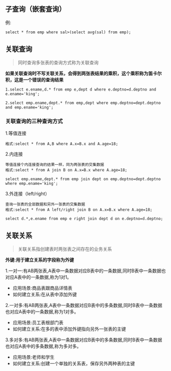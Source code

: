 ## 子查询（嵌套查询）

例:
```
select * from emp where sal>(select avg(sal) from emp);
```

## 关联查询

>同时查询多张表的查询方式称为关联查询

**如果关联查询时不写关联关系，会得到两张表结果的乘积，这个乘积称为笛卡尔积，这是一个错误的查询结果**

```
1.select e.ename,d.* from emp e,dept d where e.deptno=d.deptno and e.ename='king';

2.select emp.ename,dept.* from emp,dept where emp.deptno=dept.deptno and emp.ename='king';
```

### 关联查询的三种查询方式
1.等值连接
```
格式:select * from A,B where A.x=B.x and A.age=18;
```

2.内连接
```
等值连接个内连接查询的结果一样，同为两张表的交集数据
格式:select * from A join B on A.x=B.x where A.age=18;

select emp.ename,dept.* from emp join dept on emp.deptno=dept.deptno where emp.ename='king';
```

3.外连接（left/right）
```
查询一张表的全部数据和另外一张表的交集数据
格式:select * from A left/right join B on A.x=B.x where A.age=18;

select d.*,e.ename from emp e right join dept d on e.deptno=d.deptno;
```

## 关联关系

>关联关系指创建表时两张表之间存在的业务关系

**外键:用于建立关系的字段称为外键**

1.一对一:有AB两张表,A表中一条数据对应B表中的一条数据,同时B表中一条数据也对应A表中的一条数据,称为1对1。
- 应用场景:商品表跟商品详情表
- 如何建立关系:在从表中添加外键

2.一对多:有AB两张表,A表中一条数据对应B表中的多条数据,同时B表中一条数据也对应A表中的一条数据,称为1对多。
- 应用场景:员工表根部门表
- 如何建立关系:在多的表中添加外键指向另外一张表的主键

3.多对多:有AB两张表,A表中一条数据对应B表中的多条数据,同时B表中一条数据也对应A表中的多条数据,称为多对多。
- 应用场景:老师和学生
- 如何建立关系:创建一个单独的关系表，保存另外两种表的主键






